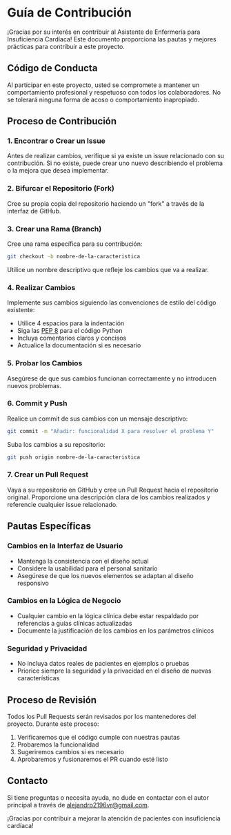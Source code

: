 # Guía de Contribución

¡Gracias por su interés en contribuir al Asistente de Enfermería para Insuficiencia Cardíaca! Este documento proporciona las pautas y mejores prácticas para contribuir a este proyecto.

## Código de Conducta

Al participar en este proyecto, usted se compromete a mantener un comportamiento profesional y respetuoso con todos los colaboradores. No se tolerará ninguna forma de acoso o comportamiento inapropiado.

## Proceso de Contribución

### 1. Encontrar o Crear un Issue

Antes de realizar cambios, verifique si ya existe un issue relacionado con su contribución. Si no existe, puede crear uno nuevo describiendo el problema o la mejora que desea implementar.

### 2. Bifurcar el Repositorio (Fork)

Cree su propia copia del repositorio haciendo un "fork" a través de la interfaz de GitHub.

### 3. Crear una Rama (Branch)

Cree una rama específica para su contribución:

```bash
git checkout -b nombre-de-la-caracteristica
```

Utilice un nombre descriptivo que refleje los cambios que va a realizar.

### 4. Realizar Cambios

Implemente sus cambios siguiendo las convenciones de estilo del código existente:

- Utilice 4 espacios para la indentación
- Siga las [PEP 8](https://www.python.org/dev/peps/pep-0008/) para el código Python
- Incluya comentarios claros y concisos
- Actualice la documentación si es necesario

### 5. Probar los Cambios

Asegúrese de que sus cambios funcionan correctamente y no introducen nuevos problemas.

### 6. Commit y Push

Realice un commit de sus cambios con un mensaje descriptivo:

```bash
git commit -m "Añadir: funcionalidad X para resolver el problema Y"
```

Suba los cambios a su repositorio:

```bash
git push origin nombre-de-la-caracteristica
```

### 7. Crear un Pull Request

Vaya a su repositorio en GitHub y cree un Pull Request hacia el repositorio original. Proporcione una descripción clara de los cambios realizados y referencie cualquier issue relacionado.

## Pautas Específicas

### Cambios en la Interfaz de Usuario

- Mantenga la consistencia con el diseño actual
- Considere la usabilidad para el personal sanitario
- Asegúrese de que los nuevos elementos se adaptan al diseño responsivo

### Cambios en la Lógica de Negocio

- Cualquier cambio en la lógica clínica debe estar respaldado por referencias a guías clínicas actualizadas
- Documente la justificación de los cambios en los parámetros clínicos

### Seguridad y Privacidad

- No incluya datos reales de pacientes en ejemplos o pruebas
- Priorice siempre la seguridad y la privacidad en el diseño de nuevas características

## Proceso de Revisión

Todos los Pull Requests serán revisados por los mantenedores del proyecto. Durante este proceso:

1. Verificaremos que el código cumple con nuestras pautas
2. Probaremos la funcionalidad
3. Sugeriremos cambios si es necesario
4. Aprobaremos y fusionaremos el PR cuando esté listo

## Contacto

Si tiene preguntas o necesita ayuda, no dude en contactar con el autor principal a través de [alejandro2196vr@gmail.com](mailto:alejandro2196vr@gmail.com).

¡Gracias por contribuir a mejorar la atención de pacientes con insuficiencia cardíaca!